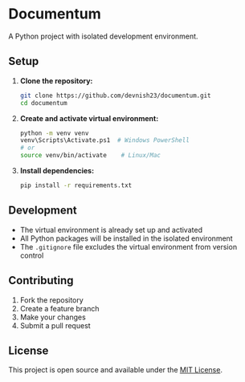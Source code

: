 # Documentum

A Python project with isolated development environment.

## Setup

1. **Clone the repository:**
   ```bash
   git clone https://github.com/devnish23/documentum.git
   cd documentum
   ```

2. **Create and activate virtual environment:**
   ```bash
   python -m venv venv
   venv\Scripts\Activate.ps1  # Windows PowerShell
   # or
   source venv/bin/activate    # Linux/Mac
   ```

3. **Install dependencies:**
   ```bash
   pip install -r requirements.txt
   ```

## Development

- The virtual environment is already set up and activated
- All Python packages will be installed in the isolated environment
- The `.gitignore` file excludes the virtual environment from version control

## Contributing

1. Fork the repository
2. Create a feature branch
3. Make your changes
4. Submit a pull request

## License

This project is open source and available under the [MIT License](LICENSE). 
